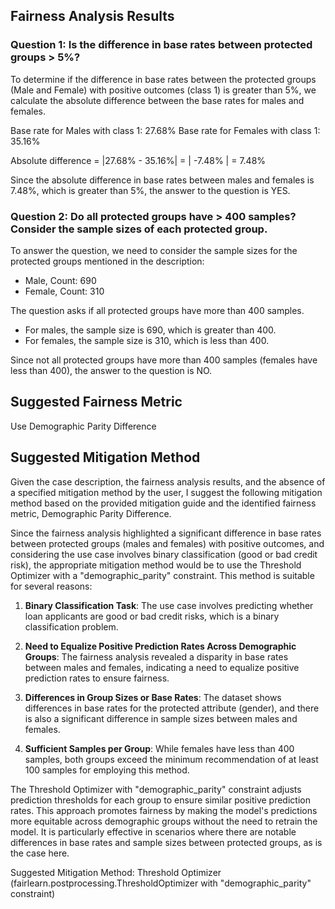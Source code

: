 
## Fairness Analysis Results

### Question 1: Is the difference in base rates between protected groups > 5%?
To determine if the difference in base rates between the protected groups (Male and Female) with positive outcomes (class 1) is greater than 5%, we calculate the absolute difference between the base rates for males and females.

Base rate for Males with class 1: 27.68%
Base rate for Females with class 1: 35.16%

Absolute difference = |27.68% - 35.16%| = | -7.48% | = 7.48%

Since the absolute difference in base rates between males and females is 7.48%, which is greater than 5%, the answer to the question is YES.

### Question 2: Do all protected groups have > 400 samples? Consider the sample sizes of each protected group.
To answer the question, we need to consider the sample sizes for the protected groups mentioned in the description:

- Male, Count: 690
- Female, Count: 310

The question asks if all protected groups have more than 400 samples.

- For males, the sample size is 690, which is greater than 400.
- For females, the sample size is 310, which is less than 400.

Since not all protected groups have more than 400 samples (females have less than 400), the answer to the question is NO.

## Suggested Fairness Metric
Use Demographic Parity Difference

## Suggested Mitigation Method
Given the case description, the fairness analysis results, and the absence of a specified mitigation method by the user, I suggest the following mitigation method based on the provided mitigation guide and the identified fairness metric, Demographic Parity Difference.

Since the fairness analysis highlighted a significant difference in base rates between protected groups (males and females) with positive outcomes, and considering the use case involves binary classification (good or bad credit risk), the appropriate mitigation method would be to use the Threshold Optimizer with a "demographic_parity" constraint. This method is suitable for several reasons:

1. **Binary Classification Task**: The use case involves predicting whether loan applicants are good or bad credit risks, which is a binary classification problem.

2. **Need to Equalize Positive Prediction Rates Across Demographic Groups**: The fairness analysis revealed a disparity in base rates between males and females, indicating a need to equalize positive prediction rates to ensure fairness.

3. **Differences in Group Sizes or Base Rates**: The dataset shows differences in base rates for the protected attribute (gender), and there is also a significant difference in sample sizes between males and females.

4. **Sufficient Samples per Group**: While females have less than 400 samples, both groups exceed the minimum recommendation of at least 100 samples for employing this method.

The Threshold Optimizer with "demographic_parity" constraint adjusts prediction thresholds for each group to ensure similar positive prediction rates. This approach promotes fairness by making the model's predictions more equitable across demographic groups without the need to retrain the model. It is particularly effective in scenarios where there are notable differences in base rates and sample sizes between protected groups, as is the case here.

Suggested Mitigation Method: Threshold Optimizer (fairlearn.postprocessing.ThresholdOptimizer with "demographic_parity" constraint)
